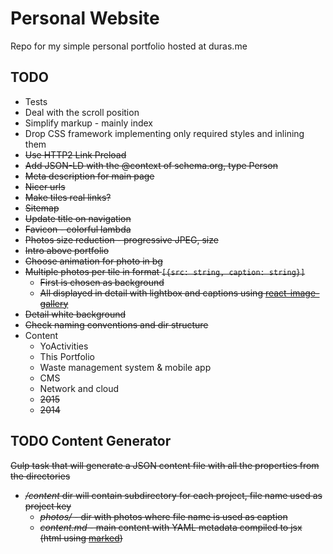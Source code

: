 # Personal Website
Repo for my simple personal portfolio hosted at duras.me

## TODO
- Tests
- Deal with the scroll position
- Simplify markup - mainly index
- Drop CSS framework implementing only required styles and inlining them
- ~~Use HTTP2 Link Preload~~
- ~~Add JSON-LD with the @context of schema.org, type Person~~
- ~~Meta description for main page~~
- ~~Nicer urls~~
- ~~Make tiles real links?~~
- ~~Sitemap~~
- ~~Update title on navigation~~
- ~~Favicon - colorful lambda~~
- ~~Photos size reduction - progressive JPEG, size~~
- ~~Intro above portfolio~~
- ~~Choose animation for photo in bg~~
- ~~Multiple photos per tile in format `[{src: string, caption: string}]`~~
  - ~~First is chosen as background~~
  - ~~All displayed in detail with lightbox and captions using [react-image-gallery](https://github.com/xiaolin/react-image-gallery)~~
- ~~Detail white background~~
- ~~Check naming conventions and dir structure~~
- Content
  - YoActivities
  - This Portfolio
  - Waste management system & mobile app
  - CMS
  - Network and cloud
  - ~~2015~~
  - ~~2014~~

## TODO Content Generator
~~Gulp task that will generate a JSON content file with all the properties from the directories~~
- ~~*/content* dir will contain subdirectory for each project, file name used as project key~~
  - ~~*photos/* - dir with photos where file name is used as caption~~
  - ~~*content.md* - main content with YAML metadata compiled to jsx (html using [marked](https://github.com/chjj/marked))~~